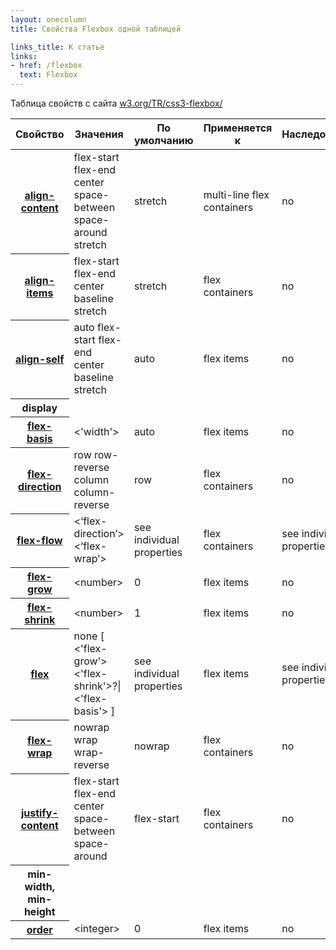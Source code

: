 ```yaml
---
layout: onecolumn
title: Свойства Flexbox одной таблицей

links_title: К статье
links:
- href: /flexbox
  text: Flexbox
---
```


Таблица свойств с сайта <a href="http://www.w3.org/TR/css3-flexbox/">w3.org/TR/css3-flexbox/</a>

<table class="proptable">
  <thead>
    <tr>
      <th>Свойство</th>
      <th>Значения</th>
      <th>По умолчанию</th>
      <th>Применяется к</th>
      <th>Наследование</th>
    </tr>
  </thead>
  <tbody>
    <tr>
      <th><a class="property" href="http://www.w3.org/TR/css3-flexbox#align-content">align-content</a></th>
      <td>flex-start
        flex-end
        center
        space-between
        space-around
        stretch</td>
      <td>stretch</td>
      <td>multi-line flex containers</td>
      <td>no</td>
    </tr>
    <tr>
      <th><a class="property" href="http://www.w3.org/TR/css3-flexbox#align-items">align-items</a></th>
      <td>flex-start
        flex-end
        center
        baseline
        stretch</td>
      <td>stretch</td>
      <td>flex containers</td>
      <td>no</td>
    </tr>
    <tr>
      <th><a class="property" href="http://www.w3.org/TR/css3-flexbox#align-self">align-self</a></th>
      <td>auto
        flex-start
        flex-end
        center
        baseline
        stretch</td>
      <td>auto</td>
      <td>flex items</td>
      <td>no</td>
    </tr>
    <tr>
      <th><span class="property">display</span></th>
      <td></td>
      <td></td>
      <td></td>
      <td></td>
      <td></td>
      <td></td>
    </tr>
    <tr>
      <th><a class="property" href="http://www.w3.org/TR/css3-flexbox#flex-basis-propdef">flex-basis</a></th>
      <td>&lt;'width'&gt;</td>
      <td>auto</td>
      <td>flex items</td>
      <td>no</td>
    </tr>
    <tr>
      <th><a class="property" href="http://www.w3.org/TR/css3-flexbox#flex-direction">flex-direction</a></th>
      <td>row
        row-reverse
        column
        column-reverse</td>
      <td>row</td>
      <td>flex containers</td>
      <td>no</td>
    </tr>
    <tr>
      <th><a class="property" href="http://www.w3.org/TR/css3-flexbox#flex-flow">flex-flow</a></th>
      <td>&lt;‘flex-direction’&gt;
        &lt;‘flex-wrap’&gt;</td>
      <td>see individual properties</td>
      <td>flex containers</td>
      <td>see individual properties</td>
    </tr>
    <tr>
      <th><a class="property" href="http://www.w3.org/TR/css3-flexbox#flex-grow">flex-grow</a></th>
      <td>&lt;number&gt;</td>
      <td>0</td>
      <td>flex items</td>
      <td>no</td>
    </tr>
    <tr>
      <th><a class="property" href="http://www.w3.org/TR/css3-flexbox#flex-shrink">flex-shrink</a></th>
      <td>&lt;number&gt;</td>
      <td>1</td>
      <td>flex items</td>
      <td>no</td>
    </tr>
    <tr>
      <th><a class="property" href="http://www.w3.org/TR/css3-flexbox#flex">flex</a></th>
      <td>none
        [ &lt;'flex-grow'&gt; &lt;'flex-shrink'&gt;?|
        &lt;'flex-basis'&gt; ]</td>
      <td>see individual properties</td>
      <td>flex items</td>
      <td>see individual properties</td>
    </tr>
    <tr>
      <th><a class="property" href="http://www.w3.org/TR/css3-flexbox#flex-wrap">flex-wrap</a></th>
      <td>nowrap
        wrap
        wrap-reverse</td>
      <td>nowrap</td>
      <td>flex containers</td>
      <td>no</td>
    </tr>
    <tr>
      <th><a class="property" href="http://www.w3.org/TR/css3-flexbox#justify-content">justify-content</a></th>
      <td>flex-start
        flex-end
        center
        space-between
        space-around</td>
      <td>flex-start</td>
      <td>flex containers</td>
      <td>no</td>
    </tr>
    <tr>
      <th><span class="property">min-width</span>, <span class="property">min-height</span></th>
      <td></td>
      <td></td>
      <td></td>
      <td></td>
      <td></td>
      <td></td>
    </tr>
    <tr>
      <th><a class="property" href="http://www.w3.org/TR/css3-flexbox#order">order</a></th>
      <td>&lt;integer&gt;</td>
      <td>0</td>
      <td>flex items</td>
      <td>no</td>
    </tr>
  </tbody>
</table>
